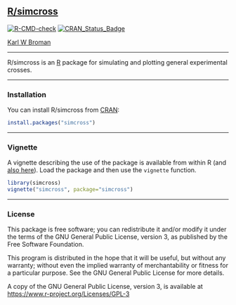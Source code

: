 ## [R/simcross](https://kbroman.org/simcross/)

[![R-CMD-check](https://github.com/kbroman/simcross/actions/workflows/R-CMD-check.yaml/badge.svg)](https://github.com/kbroman/simcross/actions/workflows/R-CMD-check.yaml)
[![CRAN_Status_Badge](https://www.r-pkg.org/badges/version/simcross)](https://cran.r-project.org/package=simcross)

[Karl W Broman](https://kbroman.org)

---

R/simcross is an [R](https://www.r-project.org) package for simulating
and plotting general experimental crosses.

---

### Installation

You can install R/simcross from [CRAN](https://cran.r-project.org):

```r
install.packages("simcross")
```

---

### Vignette

A vignette describing the use of the package is available from within
R (and [also here](https://kbroman.org/simcross/assets/vignettes/simcross.html)). Load the package
and then use the `vignette` function.

```r
library(simcross)
vignette("simcross", package="simcross")
```

---

### License

This package is free software; you can redistribute it and/or modify it
under the terms of the GNU General Public License, version 3, as
published by the Free Software Foundation.

This program is distributed in the hope that it will be useful, but
without any warranty; without even the implied warranty of
merchantability or fitness for a particular purpose.  See the GNU
General Public License for more details.

A copy of the GNU General Public License, version 3, is available at
<https://www.r-project.org/Licenses/GPL-3>
